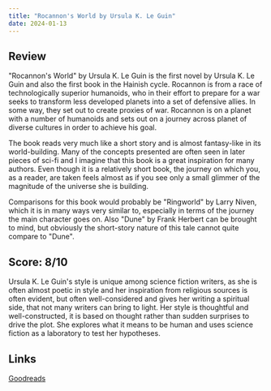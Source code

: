 ```yaml
---
title: "Rocannon's World by Ursula K. Le Guin"
date: 2024-01-13
---
```

## Review
"Rocannon's World" by Ursula K. Le Guin is the first novel by Ursula K. Le Guin and also the first book in the Hainish cycle. Rocannon is from a race of technologically superior humanoids, who in their effort to prepare for a war seeks to transform less developed planets into a set of defensive allies. In some way, they set out to create proxies of war. Rocannon is on a planet with a number of humanoids and sets out on a journey across planet of diverse cultures in order to achieve his goal.

The book reads very much like a short story and is almost fantasy-like in its world-building. Many of the concepts presented are often seen in later pieces of sci-fi and I imagine that this book is a great inspiration for many authors. Even though it is a relatively short book, the journey on which you, as a reader, are taken feels almost as if you see only a small glimmer of the magnitude of the universe she is building.

Comparisons for this book would probably be "Ringworld" by Larry Niven, which it is in many ways very similar to, especially in terms of the journey the main character goes on. Also "Dune" by Frank Herbert can be brought to mind, but obviously the short-story nature of this tale cannot quite compare to "Dune".

## Score: 8/10
Ursula K. Le Guin's style is unique among science fiction writers, as she is often almost poetic in style and her inspiration from religious sources is often evident, but often well-considered and gives her writing a spiritual side, that not many writers can bring to light. Her style is thoughtful and well-constructed, it is based on thought rather than sudden surprises to drive the plot. She explores what it means to be human and uses science fiction as a laboratory to test her hypotheses.

## Links
[Goodreads](https://www.goodreads.com/en/book/show/92610)